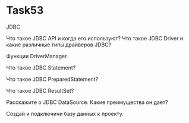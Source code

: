 # Task53

JDBC

Что такое JDBC API и когда его используют?
Что такое JDBC Driver и какие различные типы драйверов JDBC?

Функции DriverManager.

Что такое JDBC Statement?

Что такое JDBC PreparedStatement?

Что такое JDBC ResultSet?

Расскажите о JDBC DataSource. Какие преимущества он дает?

 

Создай и подключичи базу данных к проекту.
